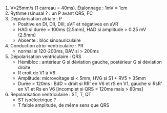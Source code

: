 1.  V=25mm/s (1 carreau = 40ms). Étalonnage : 1mV = 1cm
2.  Rythme (sinusal ? : un P avant QRS, FC
3.  Dépolarisation atriale : P
    -   Positive en DI, DII, DIII, aVF et négatives en aVR
    -   HAG si durée \> 100ms (2.5mm), HAD si amplitude \> 0.25 mV
        (2.5mm)
    -   Absente : bloc sinoauriculaire
4.  Conduction atrio-ventriculaire : PR
    -   normal si 120-200ms, BAV si \> 200ms
5.  Dépolarisation ventriculaire : QRS
    -   Hémibloc : antérieur G si déviation gauche, postérieur G si
        déviation droite
    -   R croît de V1 à V6
    -   Amplitude: microvoltage si \< 5mm, HVG si S1 + RV5 \> 35mm
    -   Durée \> 120ms : BdD = droit si RR\' en V6 et rS en V1, gauche
        si RsR\' en V1 et Rs en V6 \[incomplet si QRS \< 120ms mais \>
        80ms\]
6.  Repolarisation ventriculaire : ST, T, QT
    -   ST isoélectrique ?
    -   T faible amplitude, de même sens que QRS
